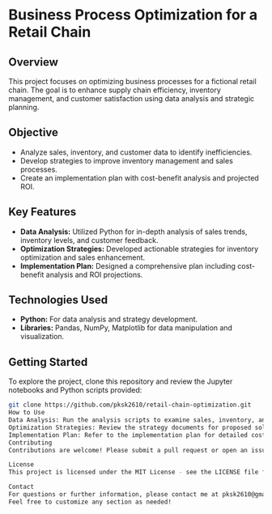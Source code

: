 # Business Process Optimization for a Retail Chain

## Overview

This project focuses on optimizing business processes for a fictional retail chain. The goal is to enhance supply chain efficiency, inventory management, and customer satisfaction using data analysis and strategic planning.

## Objective

- Analyze sales, inventory, and customer data to identify inefficiencies.
- Develop strategies to improve inventory management and sales processes.
- Create an implementation plan with cost-benefit analysis and projected ROI.

## Key Features

- **Data Analysis:** Utilized Python for in-depth analysis of sales trends, inventory levels, and customer feedback.
- **Optimization Strategies:** Developed actionable strategies for inventory optimization and sales enhancement.
- **Implementation Plan:** Designed a comprehensive plan including cost-benefit analysis and ROI projections.

## Technologies Used

- **Python:** For data analysis and strategy development.
- **Libraries:** Pandas, NumPy, Matplotlib for data manipulation and visualization.

## Getting Started

To explore the project, clone this repository and review the Jupyter notebooks and Python scripts provided:

```bash
git clone https://github.com/pksk2610/retail-chain-optimization.git
How to Use
Data Analysis: Run the analysis scripts to examine sales, inventory, and customer data.
Optimization Strategies: Review the strategy documents for proposed solutions.
Implementation Plan: Refer to the implementation plan for detailed cost-benefit analysis and ROI projections.
Contributing
Contributions are welcome! Please submit a pull request or open an issue to suggest improvements.

License
This project is licensed under the MIT License - see the LICENSE file for details.

Contact
For questions or further information, please contact me at pksk2610@gmail.com or visit my GitHub profile at https://github.com/pksk2610.
Feel free to customize any section as needed!
